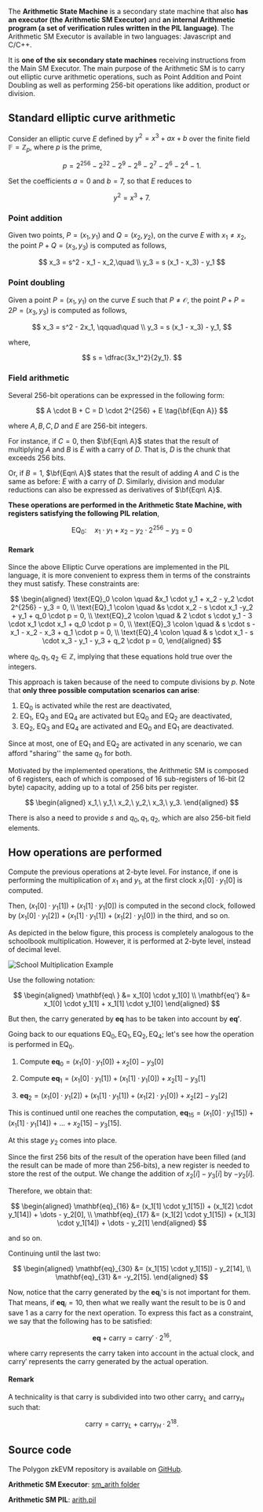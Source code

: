 The **Arithmetic State Machine** is a secondary state machine that also **has an executor (the Arithmetic SM Executor)** and **an internal Arithmetic program (a set of verification rules written in the PIL language)**. The Arithmetic SM Executor is available in two languages: Javascript and C/C++.

It is **one of the six secondary state machines** receiving instructions from the Main SM Executor. The main purpose of the Arithmetic SM is to carry out elliptic curve arithmetic operations, such as Point Addition and Point Doubling as well as performing 256-bit operations like addition, product or division. 

## Standard elliptic curve arithmetic

Consider an elliptic curve $E$ defined by $y^2 = x^3 + ax + b$ over the finite field $\mathbb{F} = \mathbb{Z}_p$, where $p$ is the prime,

$$
p = 2^{256} - 2^{32} - 2^9 - 2^8 - 2^7 -2^6 - 2^4 - 1.
$$

Set the coefficients $a = 0$ and $b = 7$, so that $E$ reduces to

$$
y^2 = x^3 + 7.
$$

### Point addition 

Given two points, $P = (x_1,y_1)$ and  $Q = (x_2,y_2)$, on the curve $E$ with $x_1 \neq x_2$, the point $P+Q = (x_3,y_3)$ is computed as follows,

$$
x_3 = s^2 - x_1 - x_2,\quad \\
y_3 = s (x_1 - x_3) - y_1
$$

### Point doubling 

Given a point $P = (x_1,y_1)$ on the curve $E$ such that $P \neq \mathcal{O}$, the point $P+P = 2P =
(x_3,y_3)$ is computed as follows,

$$
x_3 = s^2 - 2x_1, \qquad\quad \\
y_3 = s (x_1 - x_3) - y_1,
$$

where,

$$
s = \dfrac{3x_1^2}{2y_1}.
$$

### Field arithmetic 

Several 256-bit operations can be expressed in the following form:

$$
A \cdot B + C = D \cdot 2^{256} + E \tag{\bf{Eqn A}}
$$

where $A, B, C, D$ and $E$ are 256-bit integers.

For instance, if $C = 0$, then $\bf{Eqn\ A}$ states that the result of multiplying $A$ and $B$ is $E$ with a carry of $D$. That is, $D$ is the chunk that exceeds 256 bits. 

Or, if $B = 1$,  $\bf{Eqn\ A}$ states that the result of adding $A$ and $C$ is the same as before: $E$ with a carry of $D$. Similarly, division and modular reductions can also be expressed as derivatives of $\bf{Eqn\ A}$.

**These operations are performed in the Arithmetic State Machine, with registers satisfying the following PIL relation**,

$$
\text{EQ}_0 \colon \quad x_1 \cdot y_1 + x_2 - y_2 \cdot 2^{256} - y_3 = 0
$$

#### Remark
Since the above Elliptic Curve operations are implemented in the PIL language, it is more convenient to express them in terms of the constraints they must satisfy. These constraints are:

$$
\begin{aligned}
\text{EQ}_0 \colon \quad &x_1 \cdot y_1 + x_2 - y_2 \cdot 2^{256} - y_3
= 0, \\
\text{EQ}_1 \colon \quad &s \cdot x_2 - s \cdot x_1 -y_2 + y_1 + q_0
\cdot p = 0, \\
\text{EQ}_2 \colon \quad & 2 \cdot s \cdot y_1 - 3 \cdot x_1 \cdot x_1 +
q_0 \cdot p = 0, \\
\text{EQ}_3 \colon \quad & s \cdot s - x_1 - x_2 - x_3 + q_1 \cdot p = 0, \\
\text{EQ}_4 \colon \quad & s \cdot x_1 - s \cdot x_3 - y_1 - y_3 + q_2
\cdot p = 0,
\end{aligned}
$$

where $q_0,q_1,q_2 \in \mathbb{Z}$, implying that these equations hold true over the integers. 

This approach is taken because of the need to compute divisions by $p$. Note that **only three possible computation scenarios can arise**:

1. $\text{EQ}_0$ is activated while the rest are deactivated,
2. $\text{EQ}_1$, $\text{EQ}_3$ and $\text{EQ}_4$ are activated but $\text{EQ}_0$ and $\text{EQ}_2$ are deactivated, 
3. $\text{EQ}_2$, $\text{EQ}_3$ and $\text{EQ}_4$ are activated and $\text{EQ}_0$ and $\text{EQ}_1$ are deactivated.

Since at most, one of $\text{EQ}_1$ and $\text{EQ}_2$ are activated in any scenario, we can afford "sharing'' the same $q_0$ for both.

Motivated by the implemented operations, the Arithmetic SM is composed of 6 registers, each of which is composed of 16 sub-registers of 16-bit (2 byte) capacity, adding up to a total of 256 bits per register.

$$
\begin{aligned}
x_1,\ y_1,\ x_2,\ y_2,\ x_3,\ y_3.
\end{aligned}
$$

There is also a need to provide $s$ and $q_0,q_1,q_2$, which are also 256-bit field elements. 

## How operations are performed

Compute the previous operations at 2-byte level. For instance, if one is performing the multiplication of $x_1$ and $y_1$, at the first clock $x_1[0] \cdot y_1[0]$ is computed. 

Then, $(x_1[0] \cdot y_1[1]) + (x_1[1] \cdot y_1[0])$ is computed in the second clock, followed by $(x_1[0] \cdot y_1[2]) + (x_1[1] \cdot y_1[1]) + (x_1[2] \cdot y_1[0])$ in the third, and so on. 

As depicted in the below figure, this process is completely analogous to the schoolbook multiplication. However, it is performed at 2-byte level, instead of decimal level.

![School Multiplication Example](/img/zkvm/01arith-sch-mlt-eg.png)

Use the following notation:

$$
\begin{aligned}
\mathbf{eq\ } &= x_1[0] \cdot y_1[0] \\
\mathbf{eq'} &= x_1[0] \cdot y_1[1] + x_1[1] \cdot y_1[0]
\end{aligned}
$$

But then, the carry generated by $\mathbf{eq}$ has to be taken into account by $\mathbf{eq'}$.

Going back to our equations $\text{EQ}_0, \text{EQ}_1, \text{EQ}_2, \text{EQ}_4$; let's see how the operation is performed in $\text{EQ}_0$. 

1. Compute $\mathbf{eq}_0 = (x_1[0] \cdot y_1[0]) + x_2[0] - y_3[0]$

2. Compute $\mathbf{eq}_1 = (x_1[0] \cdot y_1[1]) + (x_1[1] \cdot y_1[0]) + x_2[1] - y_3[1]$

3. $\mathbf{eq}_2 = (x_1[0] \cdot y_1[2]) + (x_1[1] \cdot y_1[1]) + (x_1[2] \cdot y_1[0]) + x_2[2] - y_3[2]$

This is continued until one reaches the computation, $\mathbf{eq}_{15} = (x_1[0] \cdot y_1[15]) + (x_1[1] \cdot y_1[14]) + \dots + x_2[15] - y_3[15]$. 

At this stage $y_2$ comes into place.

Since the first 256 bits of the result of the operation have been filled (and the result can be made of more than 256-bits), a new register is needed to store the rest of the output. We change the addition of $x_2[i] - y_3[i]$ by $-y_2[i]$. 

Therefore, we obtain that:

$$
\begin{aligned}
\mathbf{eq}_{16} &= (x_1[1]
\cdot y_1[15]) + (x_1[2] \cdot y_1[14]) + \dots - y_2[0], \\
\mathbf{eq}_{17} &= (x_1[2] \cdot y_1[15]) + (x_1[3] \cdot y_1[14]) + \dots - y_2[1]
\end{aligned}
$$

and so on. 

Continuing until the last two:

$$
\begin{aligned}
\mathbf{eq}_{30} &= (x_1[15] \cdot y_1[15]) - y_2[14], \\
\mathbf{eq}_{31} &= -y_2[15]. 
\end{aligned}
$$

Now, notice that the carry generated by the $\mathbf{eq}_i$'s is not important for them. That means, if $\mathbf{eq}_i = 10$, then what we really want the result to be is $0$ and save $1$ as a carry for the next operation. To express this fact as a constraint, we say that the following has to be satisfied:

$$
\mathbf{eq} + \text{carry} = \text{carry}' \cdot 2^{16},
$$

where $\text{carry}$ represents the carry taken into account in the actual clock, and $\text{carry}'$ represents the carry generated by the actual operation.

#### Remark
A technicality is that $\text{carry}$ is subdivided into two other $\text{carry}_L$ and $\text{carry}_H$ such that:

$$
\text{carry} = \text{carry}_L + \text{carry}_H \cdot 2^{18}.
$$

## Source code

The Polygon zkEVM repository is available on [GitHub](https://github.com/0xPolygonHermez).

**Arithmetic SM Executor**: [sm_arith folder](https://github.com/0xPolygonHermez/zkevm-proverjs/tree/main/src/sm/sm_arith)

**Arithmetic SM PIL**: [arith.pil](https://github.com/0xPolygonHermez/zkevm-proverjs/blob/main/pil/arith.pil) 
